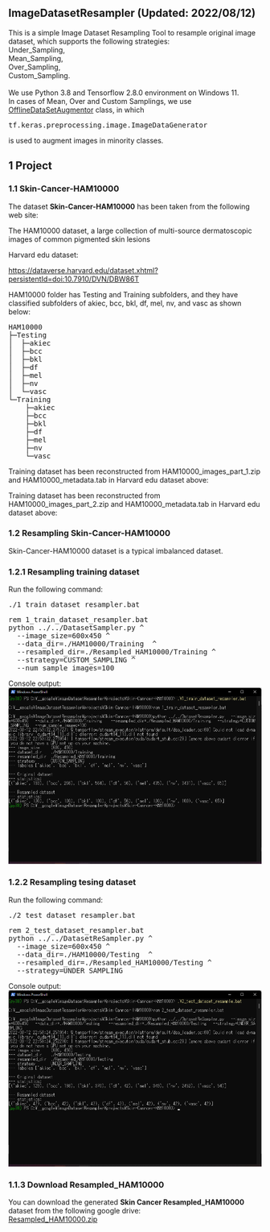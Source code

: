 <h2>
ImageDatasetResampler (Updated: 2022/08/12)
</h2>
This is a simple Image Dataset Resampling Tool to resample original
image dataset, which supports the following strategies:<br>
Under_Sampling,<br>
Mean_Sampling,<br> 
Over_Sampling,<br> 
Custom_Sampling.<br>
<br>
We use Python 3.8 and Tensorflow 2.8.0 environment on Windows 11.
<br>
In cases of Mean, Over and Custom Samplings, we use <a href="./OfflineDataSetAugmentor.py">OfflineDataSetAugmentor</a> class, in which
<pre>
tf.keras.preprocessing.image.ImageDataGenerator
</pre>
is used to augment images in minority classes.
<h2>
1 Project 
</h2>
<h3>
1.1 Skin-Cancer-HAM10000
</h3>
The dataset <b>Skin-Cancer-HAM10000</b> has been taken from the following web site:

The HAM10000 dataset, a large collection of multi-source dermatoscopic images of common pigmented skin lesions

Harvard edu dataset:

 https://dataverse.harvard.edu/dataset.xhtml?persistentId=doi:10.7910/DVN/DBW86T


HAM10000 folder has Testing and Training subfolders, and they have classified subfolders
of akiec, bcc, bkl, df, mel, nv, and vasc as shown below:

<pre>
HAM10000
├─Testing
│  ├─akiec
│  ├─bcc
│  ├─bkl
│  ├─df
│  ├─mel
│  ├─nv
│  └─vasc
└─Training
    ├─akiec
    ├─bcc
    ├─bkl
    ├─df
    ├─mel
    ├─nv
    └─vasc
</pre>
Training dataset has been reconstructed from 
  HAM10000_images_part_1.zip and HAM10000_metadata.tab in Harvard edu dataset above:


Training dataset has been reconstructed from 
  HAM10000_images_part_2.zip and HAM10000_metadata.tab in Harvard edu dataset above:


<h3>
1.2 Resampling Skin-Cancer-HAM10000
</h3>
Skin-Cancer-HAM10000 dataset is a typical imbalanced dataset.
<br>
<h3>
1.2.1 Resampling training dataset
</h3>
Run the following command:<br>
<pre>
./1_train_dataset_resampler.bat
</pre>
<pre>
rem 1_train_dataset_resampler.bat
python ../../DatasetSampler.py ^
  --image_size=600x450 ^
  --data_dir=./HAM10000/Training  ^
  --resampled_dir=./Resampled_HAM10000/Training ^
  --strategy=CUSTOM_SAMPLING ^
  --num_sample_images=100
</pre>
Console output:<br>
<img src="./asset/train_dataset_resampling.png">
<br>
<h3>
1.2.2 Resampling tesing dataset
</h3>
Run the following command:<br>
<pre>
./2_test_dataset_resampler.bat
</pre>
<pre>
rem 2_test_dataset_resampler.bat
python ../../DatasetReSampler.py ^
  --image_size=600x450 ^
  --data_dir=./HAM10000/Testing  ^
  --resampled_dir=./Resampled_HAM10000/Testing ^
  --strategy=UNDER_SAMPLING 
</pre>
Console output:<br>
<img src="./asset/test_dataset_resampling.png">


<h3>
1.1.3 Download Resampled_HAM10000
</h3>
You can download the generated <b>Skin Cancer Resampled_HAM10000</b> dataset from the following google drive:<br>
 <a href="https://drive.google.com/file/d/1OqRiuFArflpw-8Anm2UV4EdyfS77ANTA/view?usp=sharing">Resampled_HAM10000.zip</a>

